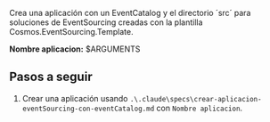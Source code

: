 Crea una aplicación con un EventCatalog y el directorio ´src´ para soluciones de EventSourcing creadas con la plantilla Cosmos.EventSourcing.Template.

**Nombre aplicacion:** $ARGUMENTS

## Pasos a seguir
1. Crear una aplicación usando `.\.claude\specs\crear-aplicacion-eventSourcing-con-eventCatalog.md` con `Nombre aplicacion`.